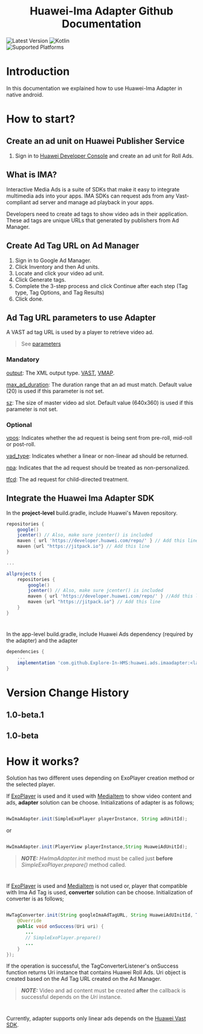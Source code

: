  <h1 align="center">Huawei-Ima Adapter Github Documentation</h3>

 ![Latest Version](https://img.shields.io/badge/latestVersion-1.0&hyphen;beta.1-yellow) ![Kotlin](https://img.shields.io/badge/language-java-blue)
<br>
![Supported Platforms](https://img.shields.io/badge/Supported_Platforms:-Native_Android_-orange)

# Introduction

In this documentation we explained how to use Huawei-Ima Adapter in native android.

# How to start?
  
## Create an ad unit on Huawei Publisher Service

1. Sign in to [Huawei Developer Console](https://developer.huawei.com/consumer/en/console) and create an ad unit for Roll Ads.

## What is IMA?

Interactive Media Ads is a suite of SDKs that make it easy to integrate multimedia ads into your apps. IMA SDKs can request ads from any Vast-compliant ad server and manage ad playback in your apps.

Developers need to create ad tags to show video ads in their application. These ad tags are unique URLs that generated by publishers from Ad Manager.

## Create Ad Tag URL on Ad Manager

1. Sign in to Google Ad Manager.
2. Click Inventory and then Ad units.
3. Locate and click your video ad unit.
4. Click Generate tags.
5. Complete the 3-step process and click Continue after each step (Tag type, Tag Options, and Tag Results)
6. Click done.

## Ad Tag URL parameters to use Adapter

A VAST ad tag URL is used by a player to retrieve video ad.

> See [parameters](https://support.google.com/admanager/answer/10678356?hl=en)

### Mandatory 

[output](https://support.google.com/admanager/answer/10678356?hl=en#output): The XML output type. [VAST](https://www.iab.com/guidelines/vast/), [VMAP](https://www.iab.com/guidelines/vmap/).

[max_ad_duration](https://support.google.com/admanager/answer/10678356?hl=en#min_ad_duration-max_ad_duration): The duration range that an ad must match. Default value (20) is used if this parameter is not set.

[sz](https://support.google.com/admanager/answer/10678356?hl=en#sz): The size of master video ad slot. Default value (640x360) is used if this parameter is not set.

### Optional

[vpos](https://support.google.com/admanager/answer/10678356?hl=en#vpos): Indicates whether the ad request is being sent from pre-roll, mid-roll or post-roll.

[vad_type](https://support.google.com/admanager/answer/10678356?hl=en#vad_type): Indicates whether a linear or non-linear ad should be returned.

[npa](https://support.google.com/admanager/answer/10678356?hl=en#npa): Indicates that the ad request should be treated as non-personalized.

[tfcd](https://support.google.com/admanager/answer/10678356?hl=en#tfcd): The ad request for child-directed treatment.

## Integrate the Huawei Ima Adapter SDK

In the **project-level** build.gradle, include Huawei's Maven repository.

```groovy
repositories {
    google()
    jcenter() // Also, make sure jcenter() is included
    maven { url 'https://developer.huawei.com/repo/' } // Add this line
    maven {url "https://jitpack.io"} // Add this line
}

...

allprojects {
    repositories {
        google()
        jcenter() // Also, make sure jcenter() is included
        maven { url 'https://developer.huawei.com/repo/' } //Add this line
        maven {url "https://jitpack.io"} // Add this line
    }
}
```
<h1 id="app-level"></h1>

In the app-level build.gradle, include Huawei Ads dependency (required by the adapter) and the adapter

```groovy
dependencies {
    ...
    implementation 'com.github.Explore-In-HMS:huawei.ads.imaadapter:<latest_version>'
}
```

# Version Change History

## 1.0-beta.1

## 1.0-beta

# How it works?

Solution has two different uses depending on ExoPlayer creation method or the selected player.

If [ExoPlayer](https://exoplayer.dev) is used and it used with [MediaItem](https://exoplayer.dev/media-items.html) to show video content and ads, <b>adapter</b> solution can be choose. Initializations of adapter is as follows;

```java

HwImaAdapter.init(SimpleExoPlayer playerInstance, String adUnitId);

```

or

```java

HwImaAdapter.init(PlayerView playerInstance,String HuaweiAdUnitId);

```

> **_NOTE:_** <i>HwImaAdapter.init</i> method must be called just <b>before</b> <i>SimpleExoPlayer.prepare()</i> method called.
<h1></h1>

If [ExoPlayer](https://exoplayer.dev) is used and [MediaItem](https://exoplayer.dev/media-items.html) is not used or, player that compatible with Ima Ad Tag is used, <b>converter</b> solution can be choose. Initialization of converter is as follows;

```java

HwTagConverter.init(String googleImaAdTagURL, String HuaweiAdUInitId, TagConverterListener() {
    @Override
    public void onSuccess(Uri uri) {
       ...
       // SimpleExoPlayer.prepare()
       ...
    }
});

```
If the operation is successful, the TagConverterListener's onSuccess function returns Uri instance that contains Huawei Roll Ads. Uri object is created based on the Ad Tag URL created on the Ad Manager.

> **_NOTE:_** Video and ad content must be created <b>after</b> the callback is successful depends on the <i>Uri</i> instance.

<h1></h1>

Currently, adapter supports only linear ads depends on the [Huawei Vast SDK](https://developer.huawei.com/consumer/en/doc/development/HMSCore-Guides/publisher-service-vast-0000001196327501).
